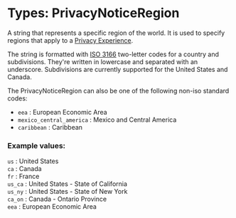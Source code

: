 # Types: PrivacyNoticeRegion

A string that represents a specific region of the world. It is used to specify regions that apply to a [Privacy Experience](/tutorials/consent-management/consent-management-configuration/privacy-experiences#what-are-privacy-experiences).

The string is formatted with [ISO 3166](https://en.wikipedia.org/wiki/ISO_3166) two-letter codes for a country and subdivisions. They're written in lowercase and separated with an underscore. Subdivisions are currently supported for the United States and Canada.

The PrivacyNoticeRegion can also be one of the following non-iso standard codes:

- `eea` : European Economic Area  
- `mexico_central_america` : Mexico and Central America  
- `caribbean` : Caribbean

### Example values:

`us` : United States  
`ca` : Canada  
`fr` : France  
`us_ca` : United States - State of California  
`us_ny` : United States - State of New York  
`ca_on` : Canada - Ontario Province  
`eea` : European Economic Area
